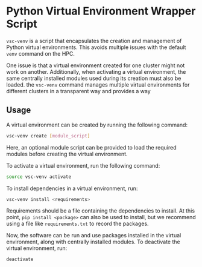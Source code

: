 # Python Virtual Environment Wrapper Script

`vsc-venv` is a script that encapsulates the creation and management of Python virtual environments. 
This avoids multiple issues with the default `venv` command on the HPC. 


One issue is that a virtual environment created for one cluster might not work on another. 
Additionally, when activating a virtual environment, 
the same centrally installed modules used during its creation must also be loaded.
the `vsc-venv` command manages multiple virtual environments for different clusters in a transparent way 
and provides a way 

## Usage

A virtual environment can be created by running the following command:

```bash
vsc-venv create [module_script]
```

Here, an optional module script can be provided to load the required modules before creating the virtual environment.

To activate a virtual environment, run the following command:

```bash
source vsc-venv activate
```

To install dependencies in a virtual environment, run:

```bash
vsc-venv install <requirements>
```

Requirements should be a file containing the dependencies to install.
At this point, `pip install <package>` can also be used to install, 
but we recommend using a file like `requirements.txt` to record the packages.

Now, the software can be run and use packages installed in the virtual environment, along with centrally installed modules.
To deactivate the virtual environment, run:

```bash
deactivate
```
